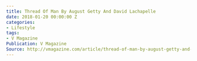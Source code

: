 ```yaml
---
title: Thread Of Man By August Getty And David Lachapelle
date: 2018-01-20 00:00:00 Z
categories:
- Lifestyle
tags:
- V Magazine
Publication: V Magazine
Source: http://vmagazine.com/article/thread-of-man-by-august-getty-and-david-lachapelle/
---
```


